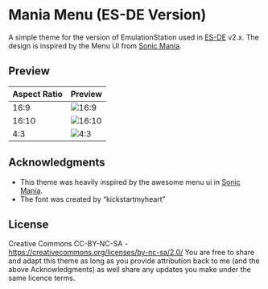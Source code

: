 # Mania Menu (ES-DE Version)
A simple theme for the version of EmulationStation used in [ES-DE](https://es-de.org/) v2.x.  The design is inspired by the Menu UI from [Sonic Mania](https://www.sega.com/games/sonicmania).

## **Preview**
| Aspect Ratio | Preview |
|----|----|
| 16:9 | <img alt="16:9" src="https://user-images.githubusercontent.com/1454947/218916985-0faf02c5-fc65-476d-95fd-790a69698a43.png"> | 
| 16:10 | <img alt="16:10" src="https://user-images.githubusercontent.com/1454947/218917003-8bf0816b-ce9d-44e4-ae69-416959e50755.png"> | 
| 4:3 | <img alt="4:3" src="https://user-images.githubusercontent.com/1454947/218917014-c0173ee1-09f1-4a22-a1c2-58c03bde4770.png"> | 

## **Acknowledgments**
* This theme was heavily inspired by the awesome menu ui in [Sonic Mania](https://www.sega.com/games/sonicmania). 
* The font was created by “kickstartmyheart”

## **License**
Creative Commons CC-BY-NC-SA - https://creativecommons.org/licenses/by-nc-sa/2.0/
You are free to share and adapt this theme as long as you provide attribution back to me (and the above Acknowledgments) as well share any updates you make under the same licence terms.
